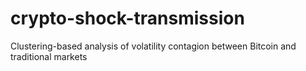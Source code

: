 # crypto-shock-transmission
Clustering-based analysis of volatility contagion between Bitcoin and traditional markets
